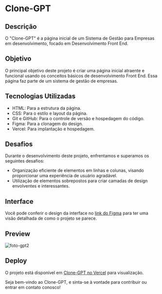 # Clone-GPT

## Descrição

O "Clone-GPT" é a página inicial de um Sistema de Gestão para Empresas em desenvolvimento, focado em Desenvolvimento Front End.

## Objetivo

O principal objetivo deste projeto é criar uma página inicial atraente e funcional usando os conceitos básicos de desenvolvimento Front End. Essa página faz parte de um sistema de gestão de empresas.

## Tecnologias Utilizadas

- HTML: Para a estrutura da página.
- CSS: Para o estilo e layout da página.
- Git e GitHub: Para o controle de versão e hospedagem do código.
- Figma: Para a clonagem do design.
- Vercel: Para implantação e hospedagem.

## Desafios

Durante o desenvolvimento deste projeto, enfrentamos e superamos os seguintes desafios:

- Organização eficiente de elementos em linhas e colunas, visando proporcionar uma experiência de usuário agradável.
- Utilização de elementos sobrepostos para criar camadas de design envolventes e interessantes.

## Interface

Você pode conferir o design da interface no [link do Figma](https://www.figma.com/community/file/1195654789451470584/chatgpt-user-interface) para ter uma visão detalhada de como o projeto se parece.

## Preview

![foto-gpt2](https://github.com/LucasMiguel2003/Clone-GPT/assets/127208684/cea03ed8-f0be-4f73-b1f3-bd9169677cf7)


## Deploy

O projeto está disponível em [Clone-GPT no Vercel](https://vercel.com/lucasmiguel2003/clone-gpt/8irrttM2BT2CMin84T4GQkCgv24E) para visualização.

Seja bem-vindo ao Clone-GPT, e sinta-se à vontade para contribuir ou entrar em contato conosco!
